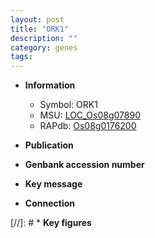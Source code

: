 ```yaml
---
layout: post
title: "ORK1"
description: ""
category: genes
tags: 
---
```


* **Information**  
    + Symbol: ORK1  
    + MSU: [LOC_Os08g07890](http://rice.uga.edu/cgi-bin/ORF_infopage.cgi?orf=LOC_Os08g07890)  
    + RAPdb: [Os08g0176200](http://rapdb.dna.affrc.go.jp/viewer/gbrowse_details/irgsp1?name=Os08g0176200)  

* **Publication**  

* **Genbank accession number**  

* **Key message**  

* **Connection**  

[//]: # * **Key figures**  


